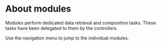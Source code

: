 # About modules

Modules perform dedicated data retrieval and composition tasks.
These tasks have been delegated to them by the controllers.

Use the navigation menu to jump to the individual modules.
